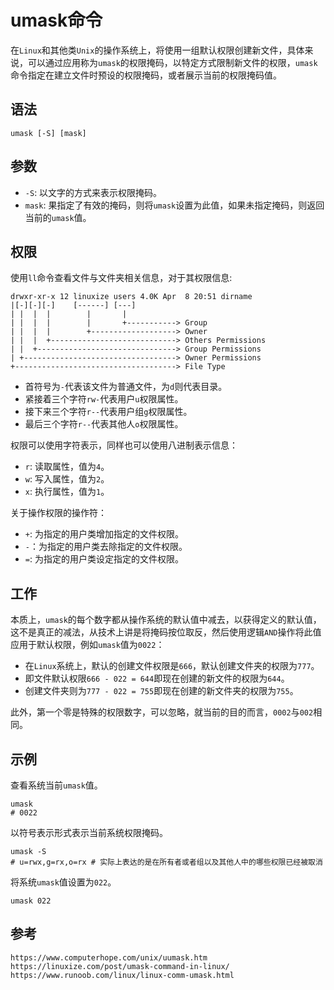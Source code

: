 # umask命令
在`Linux`和其他类`Unix`的操作系统上，将使用一组默认权限创建新文件，具体来说，可以通过应用称为`umask`的权限掩码，以特定方式限制新文件的权限，`umask`命令指定在建立文件时预设的权限掩码，或者展示当前的权限掩码值。

## 语法

```shell
umask [-S] [mask]
```

## 参数
* `-S`: 以文字的方式来表示权限掩码。
* `mask`: 果指定了有效的掩码，则将`umask`设置为此值，如果未指定掩码，则返回当前的`umask`值。

## 权限
使用`ll`命令查看文件与文件夹相关信息，对于其权限信息:

```shell
drwxr-xr-x 12 linuxize users 4.0K Apr  8 20:51 dirname
|[-][-][-]    [------] [---]
| |  |  |        |       |       
| |  |  |        |       +-----------> Group
| |  |  |        +-------------------> Owner
| |  |  +----------------------------> Others Permissions
| |  +-------------------------------> Group Permissions
| +----------------------------------> Owner Permissions
+------------------------------------> File Type
```
* 首符号为`-`代表该文件为普通文件，为`d`则代表目录。
* 紧接着三个字符`rw-`代表用户`u`权限属性。
* 接下来三个字符`r--`代表用户组`g`权限属性。
* 最后三个字符`r--`代表其他人`o`权限属性。

权限可以使用字符表示，同样也可以使用八进制表示信息：
* `r`: 读取属性，值为`4`。
* `w`: 写入属性，值为`2`。
* `x`: 执行属性，值为`1`。

关于操作权限的操作符：
* `+`: 为指定的用户类增加指定的文件权限。
* `-`：为指定的用户类去除指定的文件权限。
* `=`: 为指定的用户类设定指定的文件权限。

## 工作
本质上，`umask`的每个数字都从操作系统的默认值中减去，以获得定义的默认值，这不是真正的减法，从技术上讲是将掩码按位取反，然后使用逻辑`AND`操作将此值应用于默认权限，例如`umask`值为`0022`：
* 在`Linux`系统上，默认的创建文件权限是`666`，默认创建文件夹的权限为`777`。
* 即文件默认权限`666 - 022 = 644`即现在创建的新文件的权限为`644`。
* 创建文件夹则为`777 - 022 = 755`即现在创建的新文件夹的权限为`755`。

此外，第一个零是特殊的权限数字，可以忽略，就当前的目的而言，`0002`与`002`相同。

## 示例

查看系统当前`umask`值。

```shell
umask
# 0022 
```

以符号表示形式表示当前系统权限掩码。

```shell
umask -S
# u=rwx,g=rx,o=rx # 实际上表达的是在所有者或者组以及其他人中的哪些权限已经被取消
```

将系统`umask`值设置为`022`。

```shell
umask 022
```





## 参考

```
https://www.computerhope.com/unix/uumask.htm
https://linuxize.com/post/umask-command-in-linux/
https://www.runoob.com/linux/linux-comm-umask.html
```
